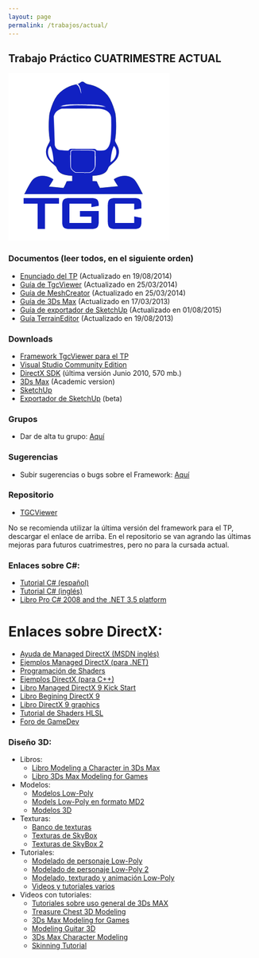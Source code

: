 ```yaml
---
layout: page
permalink: /trabajos/actual/
---
```

## Trabajo Práctico CUATRIMESTRE ACTUAL

![Logo](/images/robotgc.png)

### Documentos (leer todos, en el siguiente orden)

* [Enunciado del TP](https://drive.google.com/file/d/0B-mVMTBAay-gUlhfRV9kSndFSDQ/edit?usp=sharing) (Actualizado en 19/08/2014)
* [Guía de TgcViewer](https://drive.google.com/file/d/0B-mVMTBAay-gRWNOdTZ5N0dqbTQ/edit?usp=sharing) (Actualizado en 25/03/2014)
* [Guía de MeshCreator](https://drive.google.com/file/d/0B-mVMTBAay-gMnBGMFJFdnQ3WTg/edit?usp=sharing) (Actualizado en 25/03/2014)
* [Guía de 3Ds Max](https://docs.google.com/file/d/0B-mVMTBAay-gY1ZkejFCeFdkMlU/edit?usp=sharing) (Actualizado en 17/03/2013)
* [Guía de exportador de SketchUp](https://drive.google.com/file/d/0BxUJZewaWJ7mTkluTjI0ZEMzTTg/view?usp=sharing) (Actualizado en 01/08/2015)
* [Guía TerrainEditor](https://docs.google.com/file/d/0B-mVMTBAay-gMC13dWNCemtSeUU/edit?usp=sharing) (Actualizado en 19/08/2013)

### Downloads

* [Framework TgcViewer para el TP](https://github.com/tgc-utn/tgc-viewer/archive/master.zip)
* [Visual Studio Community Edition](https://www.visualstudio.com/es-ar/products/visual-studio-community-vs)
* [DirectX SDK](http://www.microsoft.com/download/en/details.aspx?displaylang=en&id=6812) (última versión Junio 2010, 570 mb.)
* [3Ds Max](http://www.autodesk.com/education/free-software/3ds-max) (Academic version)
* [SketchUp](http://www.sketchup.com/)
* [Exportador de SketchUp](https://drive.google.com/file/d/0BxUJZewaWJ7mWk5wLTIzcUZJSWc/view?usp=sharing) (beta)

### Grupos

* Dar de alta tu grupo: [Aquí](https://docs.google.com/forms/d/1MX3tvmLXd8n09fUYfDrQJAQeDadmYAp6Yy1-1MxJuIk/viewform)

### Sugerencias

* Subir sugerencias o bugs sobre el Framework: [Aquí](https://github.com/tgc-utn/tgc-viewer/issues)

### Repositorio

* [TGCViewer](https://github.com/tgc-utn/tgc-viewer)

No se recomienda utilizar la última versión del framework para el TP, descargar el enlace de arriba. En el repositorio se van agrando las últimas mejoras para futuros cuatrimestres, pero no para la cursada actual.

### Enlaces sobre C#:

* [Tutorial C# (español)](http://www.devjoker.com/asp/indice_contenido.aspx?co_grupo=TUCS)
* [Tutorial C# (inglés)](http://www.java2s.com/Tutorial/CSharp/CatalogCSharp.htm)
* [Libro Pro C# 2008 and the .NET 3.5 platform](http://books.google.com/books?id=VGT1_UJzjM0C&printsec=frontcover&dq=c%23+pro&hl=es&ei=r4VgTKCfHYK78gb45py2DQ&sa=X&oi=book_result&ct=result&resnum=1&ved=0CCsQ6AEwAA#v=onepage&q&f=false)

# Enlaces sobre DirectX:

* [Ayuda de Managed DirectX (MSDN inglés)](http://msdn.microsoft.com/en-us/library/bb318658%28VS.85%29.aspx)
* [Ejemplos Managed DirectX (para .NET)](http://www.mdxinfo.com/tutorials.php)
* [Programación de Shaders](http://msdn.microsoft.com/en-us/library/bb944006%28v=VS.85%29.aspx)
* [Ejemplos DirectX (para C++)](http://www.codesampler.com/dx9src.htm)
* [Libro Managed DirectX 9 Kick Start](http://books.google.com.ar/books?id=8Y4VrGBtGM8C&dq=Managed+DirectX+9+Kick+Start&printsec=frontcover&source=bn&hl=es&ei=MwNWTPuBHsKB8gb0nYyTBQ&sa=X&oi=book_result&ct=result&resnum=4&ved=0CC8Q6AEwAw#v=onepage&q&f=false)
* [Libro Begining DirectX 9](http://books.google.com.ar/books?id=n0hcRvDniVQC&printsec=frontcover&dq=Beginning+DirectX+9&hl=es&ei=jwZWTLihAsKB8gadm4yTBQ&sa=X&oi=book_result&ct=result&resnum=1&ved=0CCcQ6AEwAA#v=onepage&q&f=false)
* [Libro DirectX 9 graphics](http://books.google.com/books?id=CE-nxZ2JfS8C&printsec=frontcover&dq=directx+9&hl=es&ei=vYRgTMW4OMO88ga5irHCDQ&sa=X&oi=book_result&ct=result&resnum=2&ved=0CC0Q6AEwAQ#v=onepage&q&f=false)
* [Tutorial de Shaders HLSL](http://rbwhitaker.wikidot.com/hlsl-tutorials)
* [Foro de GameDev](http://www.gamedev.net/index)

### Diseño 3D:

* Libros:
  * [Libro Modeling a Character in 3Ds Max](http://books.google.com.ar/books?id=w_KLe1AylhEC&printsec=frontcover&dq=3d+max+character&hl=es&ei=hAdWTNOVFIK78gbazaHABA&sa=X&oi=book_result&ct=result&resnum=1&ved=0CC8Q6AEwAA#v=onepage&q=3d%20max%20character&f=false)
  * [Libro 3Ds Max Modeling for Games](http://books.google.com.ar/books?id=G7cgPVJ06nMC&printsec=frontcover&dq=3d+max+character&hl=es&ei=hAdWTNOVFIK78gbazaHABA&sa=X&oi=book_result&ct=result&resnum=2&ved=0CDQQ6AEwAQ#v=onepage&q=3d%20max%20character&f=false)
* Modelos:
  * [Modelos Low-Poly](http://www.3d-animation.com.ar/free_3d_models_index.php)
  * [Models Low-Poly en formato MD2](http://www.md2.sitters-electronics.nl/)
  * [Modelos 3D](http://www.creativecrash.com/3dmodels)
* Texturas:
  * [Banco de texturas](http://www.cgtextures.com/)
  * [Texturas de SkyBox](http://www.hazelwhorley.com/textures.html)
  * [Texturas de SkyBox 2](http://www.custommapmakers.org/skyboxes.php)
* Tutoriales:
  * [Modelado de personaje Low-Poly](http://www.3dtotal.com/team/Tutorials_3/low_poly_character/low_poly_01.php)
  * [Modelado de personaje Low-Poly 2](http://www.3dtotal.com/team/Tutorials/discmage/discmage1.php)
  * [Modelado, texturado y animación Low-Poly](http://www.3dk.org/tutorial/Modeling-Texturing-and-Animating-low-poly-Lara-Croft-in-3ds-max-Part-I-.html)
  * [Videos y tutoriales varios](http://www.poopinmymouth.com/tutorial/tutorial.htm)
* Videos con tutoriales:
  * [Tutoriales sobre uso general de 3Ds MAX](http://www.youtube.com/view_play_list?p=A12BF2F8CC489A50)
  * [Treasure Chest 3D Modeling](http://www.youtube.com/watch?v=EP-hC31eCYw)
  * [3Ds Max Modeling for Games](http://www.youtube.com/watch?v=zA3zngtUbsU)
  * [Modeling Guitar 3D](http://www.youtube.com/watch?v=FjEBueXCBNQ)
  * [3Ds Max Character Modeling](http://www.youtube.com/watch?v=1NWHUOvo69w&feature=related)
  * [Skinning Tutorial](http://www.youtube.com/watch?v=gcHeHv3i7oY)
